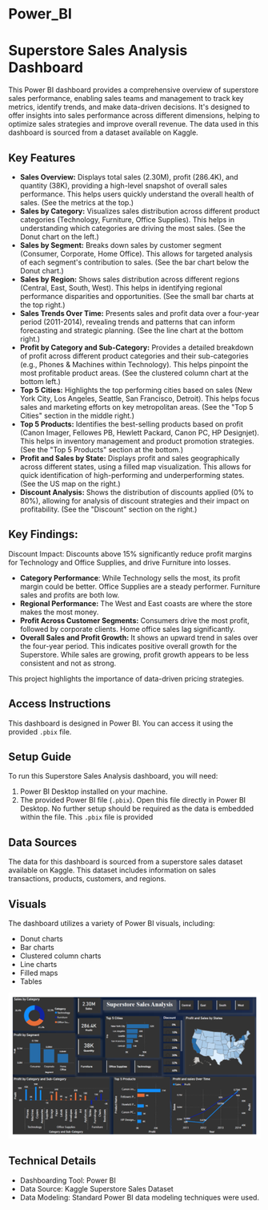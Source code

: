 # Power_BI
# Superstore Sales Analysis Dashboard

This Power BI dashboard provides a comprehensive overview of superstore sales performance, enabling sales teams and management to track key metrics, identify trends, and make data-driven decisions. It's designed to offer insights into sales performance across different dimensions, helping to optimize sales strategies and improve overall revenue. The data used in this dashboard is sourced from a dataset available on Kaggle.

## Key Features

*   **Sales Overview:** Displays total sales (2.30M), profit (286.4K), and quantity (38K), providing a high-level snapshot of overall sales performance. This helps users quickly understand the overall health of sales. (See the metrics at the top.)
*   **Sales by Category:** Visualizes sales distribution across different product categories (Technology, Furniture, Office Supplies). This helps in understanding which categories are driving the most sales. (See the Donut chart on the left.)
*   **Sales by Segment:** Breaks down sales by customer segment (Consumer, Corporate, Home Office). This allows for targeted analysis of each segment's contribution to sales. (See the bar chart below the Donut chart.)
*   **Sales by Region:** Shows sales distribution across different regions (Central, East, South, West). This helps in identifying regional performance disparities and opportunities. (See the small bar charts at the top right.)
*   **Sales Trends Over Time:** Presents sales and profit data over a four-year period (2011-2014), revealing trends and patterns that can inform forecasting and strategic planning. (See the line chart at the bottom right.)
*   **Profit by Category and Sub-Category:** Provides a detailed breakdown of profit across different product categories and their sub-categories (e.g., Phones & Machines within Technology). This helps pinpoint the most profitable product areas. (See the clustered column chart at the bottom left.)
*   **Top 5 Cities:** Highlights the top performing cities based on sales (New York City, Los Angeles, Seattle, San Francisco, Detroit). This helps focus sales and marketing efforts on key metropolitan areas. (See the "Top 5 Cities" section in the middle right.)
*   **Top 5 Products:** Identifies the best-selling products based on profit (Canon Imager, Fellowes PB, Hewlett Packard, Canon PC, HP Designjet). This helps in inventory management and product promotion strategies. (See the "Top 5 Products" section at the bottom.)
*   **Profit and Sales by State:** Displays profit and sales geographically across different states, using a filled map visualization. This allows for quick identification of high-performing and underperforming states. (See the US map on the right.)
*   **Discount Analysis:** Shows the distribution of discounts applied (0% to 80%), allowing for analysis of discount strategies and their impact on profitability. (See the "Discount" section on the right.)


## Key Findings:

 Discount Impact: Discounts above 15% significantly reduce profit margins for Technology and Office Supplies, and drive Furniture into losses.

*   **Category Performance**: While Technology sells the most, its profit margin could be better. Office Supplies are a steady performer. Furniture sales and profits are both low.
*   **Regional Performance:** The West and East coasts are where the store makes the most money.
*   **Profit Across Customer Segments:** Consumers drive the most profit, followed by corporate clients. Home office sales lag significantly.
*   **Overall Sales and Profit Growth:** It shows an upward trend in sales over the four-year period. This indicates positive overall growth for the Superstore. While sales are growing, profit growth appears to be less consistent and not as strong.

This project highlights the importance of data-driven pricing strategies. 

## Access Instructions

This dashboard is designed in Power BI.  You can access it using the provided `.pbix` file.

## Setup Guide 

To run this Superstore Sales Analysis dashboard, you will need:

1.  Power BI Desktop installed on your machine.
2.  The provided Power BI file (`.pbix`). Open this file directly in Power BI Desktop.  No further setup should be required as the data is embedded within the file.  This `.pbix` file is provided 

## Data Sources

The data for this dashboard is sourced from a superstore sales dataset available on Kaggle.  This dataset includes information on sales transactions, products, customers, and regions.  

## Visuals

The dashboard utilizes a variety of Power BI visuals, including:

*   Donut charts
*   Bar charts
*   Clustered column charts
*   Line charts
*   Filled maps
*   Tables


![Dashboard Screenshot](images/SuperStore_Sales_Dashboard.png)
## Technical Details

*   Dashboarding Tool: Power BI
*   Data Source: Kaggle Superstore Sales Dataset
*   Data Modeling: Standard Power BI data modeling techniques were used.
  
